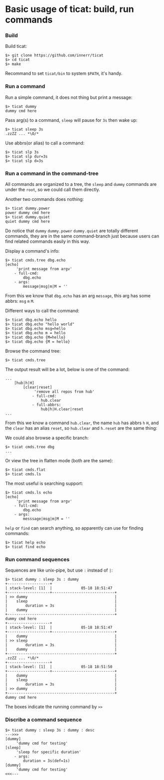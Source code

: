 # Basic usage of ticat: build, run commands

### Build
Build ticat:
```
$> git clone https://github.com/innerr/ticat
$> cd ticat
$> make
```
Recommand to set `ticat/bin` to system `$PATH`, it's handy.

### Run a command
Run a simple command, it does not thing but print a message:
```
$> ticat dummy
dummy cmd here
```
Pass arg(s) to a command, `sleep` will pause for `3s` then wake up:
```
$> ticat sleep 3s
.zzZZ ... *\O/*
```

Use abbrs(or alias) to call a command:
```
$> ticat slp 3s
$> ticat slp dur=3s
$> ticat slp d=3s
```

### Run a command in the command-tree
All commands are organized to a tree,
the `sleep` and `dummy` commands are under the `root`,
so we could call them directly.

Another two commands does nothing:
```
$> ticat dummy.power
power dummy cmd here
$> ticat dummy.quiet
quiet dummy cmd here
```
Do notice that `dummy` `dummy.power` `dummy.quiet` are totally different commands,
they are in the same command-branch just because users can find related commands easily in this way.

Display a command's info:
```
$> ticat cmds.tree dbg.echo
[echo]
     'print message from argv'
    - full-cmd:
        dbg.echo
    - args:
        message|msg|m|M = ''
```
From this we know that `dbg.echo` has an arg `message`, this arg has some abbrs: `msg` `m` `M`.

Different ways to call the command:
```
$> ticat dbg.echo hello
$> ticat dbg.echo "hello world"
$> ticat dbg.echo msg=hello
$> ticat dbg.echo m = hello
$> ticat dbg.echo {M=hello}
$> ticat dbg.echo {M = hello}
```

Browse the command tree:
```
$> ticat cmds.tree
```
The output result will be a lot, below is one of the command:
```
...
    [hub|h|H]
        [clear|reset]
             'remove all repos from hub'
            - full-cmd:
                hub.clear
            - full-abbrs:
                hub|h|H.clear|reset
...
```
From this we know a command `hub.clear`,
the name `hub` has abbrs `h` `H`,
and the `clear` has an alias `reset`,
so `hub.clear` and `h.reset` are the same thing:

We could also browse a specific branch:
```
$> ticat cmds.tree dbg
...
```

Or view the tree in flatten mode (both are the same):
```
$> ticat cmds.flat
$> ticat cmds.ls
```

The most useful is searching support:
```
$> ticat cmds.ls echo
[echo]
     'print message from argv'
    - full-cmd:
        dbg.echo
    - args:
        messsage|msg|m|M = ''
```

`help` or `find` can search anything, so apparently can use for finding commands:
```
$> ticat help echo
$> ticat find echo
```

### Run command sequences
Sequences are like unix-pipe, but use `:` instead of `|`:
```
$> ticat dummy : sleep 3s : dummy
+-------------------+
| stack-level: [1]  |             05-18 18:51:47
+-------------------+----------------------------+
| >> dummy                                       |
|    sleep                                       |
|        duration = 3s                           |
|    dummy                                       |
+------------------------------------------------+
dummy cmd here
+-------------------+
| stack-level: [1]  |             05-18 18:51:47
+-------------------+----------------------------+
|    dummy                                       |
| >> sleep                                       |
|        duration = 3s                           |
|    dummy                                       |
+------------------------------------------------+
.zzZZ ... *\O/*
+-------------------+
| stack-level: [1]  |             05-18 18:51:50
+-------------------+----------------------------+
|    dummy                                       |
|    sleep                                       |
|        duration = 3s                           |
| >> dummy                                       |
+------------------------------------------------+
dummy cmd here
```
The boxes indicate the running command by `>>`

### Discribe a command sequence
```
$> ticat dummy : sleep 3s : dummy : desc
--->>>
[dummy]
     'dummy cmd for testing'
[sleep]
     'sleep for specific duration'
    - args:
        duration = 3s(def=1s)
[dummy]
     'dummy cmd for testing'
<<<---
```
